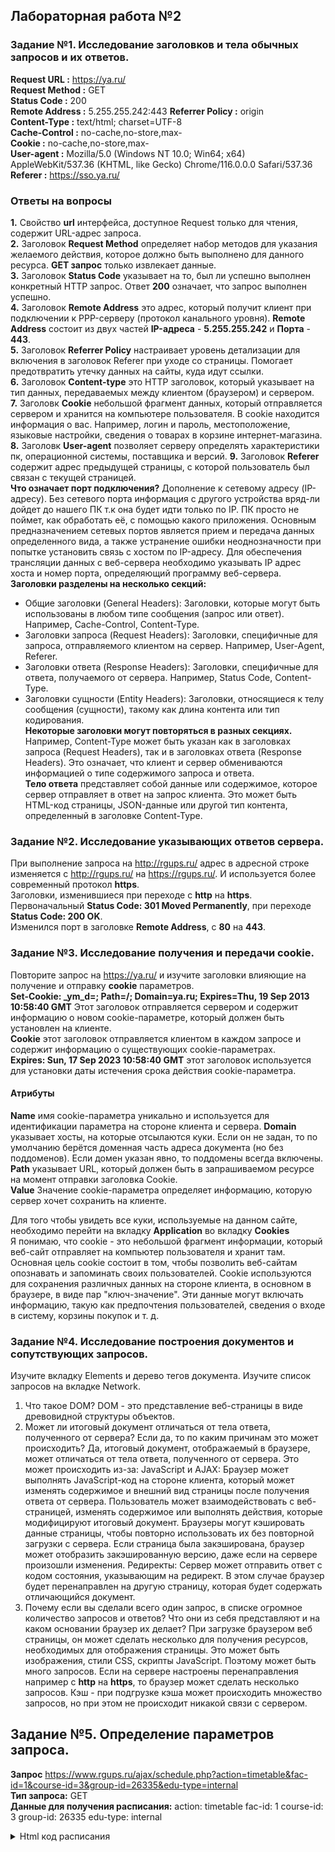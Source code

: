 ## Лабораторная работа №2

### Задание №1. Исследование заголовков и тела обычных запросов и их ответов.

**Request URL :** https://ya.ru/  
**Request Method :** GET  
**Status Code :** 200  
**Remote Address :** 5.255.255.242:443
**Referrer Policy :** origin  
**Content-Type :** text/html; charset=UTF-8  
**Cache-Control :** no-cache,no-store,max-  
**Cookie :** no-cache,no-store,max-  
**User-agent :** Mozilla/5.0 (Windows NT 10.0; Win64; x64) AppleWebKit/537.36 (KHTML, like Gecko) Chrome/116.0.0.0 Safari/537.36  
**Referer :** https://sso.ya.ru/

### Ответы на вопросы

**1.** Свойство **url** интерфейса, доступное Request только для чтения, содержит URL-адрес запроса.  
**2.** Заголовок **Request Method** определяет набор методов для указания желаемого действия, которое должно быть выполнено для данного ресурса. **GET запрос** только извлекает данные.  
**3.** Заголовок **Status Code** указывает на то, был ли успешно выполнен конкретный HTTP запрос. Ответ **200** означает, что запрос выполнен успешно.  
**4.** Заголовок **Remote Address** это адрес, который получит клиент при подключении к PPP-серверу (протокол канального уровня). **Remote Address** состоит из двух частей **IP-адреса** - **5.255.255.242** и **Порта** - **443**.  
**5.** Заголовок **Referrer Policy** настраивает уровень детализации для включения в заголовок Referer при уходе со страницы. Помогает предотвратить утечку данных на сайты, куда идут ссылки.  
**6.** Заголовок **Сontent-type** это HTTP заголовок, который указывает на тип данных, передаваемых между клиентом (браузером) и сервером.  
**7.** Заголовк **Cookie** небольшой фрагмент данных, который отправляется сервером и хранится на компьютере пользователя. В cookie находится информация о вас. Например, логин и пароль, местоположение, языковые настройки, сведения о товарах в корзине интернет-магазина.  
**8.** Заголовк **User-agent** позволяет серверу определять характеристики пк, операционной системы, поставщика и версий.
**9.** Заголовок **Referer** содержит адрес предыдущей страницы, с которой пользователь был связан с текущей страницей.  
**Что означает порт подключения?** Дополнение к сетевому адресу (IP-адресу). Без сетевого порта информация с другого устройства вряд-ли дойдет до нашего ПК т.к она будет идти только по IP. ПК просто не поймет, как обработать её, с помощью какого приложения. Основным предназначением сетевых портов является прием и передача данных определенного вида, а также устранение ошибки неоднозначности при попытке установить связь с хостом по IP-адресу. Для обеспечения трансляции данных с веб-сервера необходимо указывать IP адрес хоста и номер порта, определяющий программу веб-сервера.  
**Заголовки разделены на несколько секций:**

- Общие заголовки (General Headers): Заголовки, которые могут быть использованы в любом типе сообщения (запрос или ответ). Например, Cache-Control, Content-Type.
- Заголовки запроса (Request Headers): Заголовки, специфичные для запроса, отправляемого клиентом на сервер. Например, User-Agent, Referer.
- Заголовки ответа (Response Headers): Заголовки, специфичные для ответа, получаемого от сервера. Например, Status Code, Content-Type.
- Заголовки сущности (Entity Headers): Заголовки, относящиеся к телу сообщения (сущности), такому как длина контента или тип кодирования.  
  **Некоторые заголовки могут повторяться в разных секциях.** Например, Content-Type может быть указан как в заголовках запроса (Request Headers), так и в заголовках ответа (Response Headers). Это означает, что клиент и сервер обмениваются информацией о типе содержимого запроса и ответа.  
  **Тело ответа** представляет собой данные или содержимое, которое сервер отправляет в ответ на запрос клиента. Это может быть HTML-код страницы, JSON-данные или другой тип контента, определенный в заголовке Content-Type.

### Задание №2. Исследование указывающих ответов сервера.

При выполнение запроса на http://rgups.ru/ адрес в адресной строке изменяется с http://rgups.ru/ на https://rgups.ru/. И используется более современный протокол **https**.  
Заголовки, изменившиеся при переходе с **http** на **https**.
Первоначальный **Status Code: 301 Moved Permanently**, при переходе **Status Code: 200 OK**.  
Изменился порт в заголовке **Remote Address**, c **80** на **443**.

### Задание №3. Исследование получения и передачи cookie.

Повторите запрос на https://ya.ru/ и изучите заголовки влияющие на получение и отправку **cookie** параметров.  
**Set-Cookie: \_ym_d=; Path=/; Domain=ya.ru; Expires=Thu, 19 Sep 2013 10:58:40 GMT** Этот заголовок отправляется сервером и содержит информацию о новом cookie-параметре, который должен быть установлен на клиенте.  
**Cookie** этот заголовок отправляется клиентом в каждом запросе и содержит информацию о существующих cookie-параметрах.  
**Expires: Sun, 17 Sep 2023 10:58:40 GMT** этот заголовок используется для установки даты истечения срока действия cookie-параметра.

#### Атрибуты

**Name** имя cookie-параметра уникально и используется для идентификации параметра на стороне клиента и сервера.
**Domain** указывает хосты, на которые отсылаются куки. Если он не задан, то по умолчанию берётся доменная часть адреса документа (но без поддоменов). Если домен указан явно, то поддомены всегда включены.  
**Path** указывает URL, который должен быть в запрашиваемом ресурсе на момент отправки заголовка Cookie.  
**Value** Значение cookie-параметра определяет информацию, которую сервер хочет сохранить на клиенте.

Для того чтобы увидеть все куки, используемые на данном сайте, необходимо перейти на вкладку **Application** во вкладку **Cookies**  
Я понимаю, что cookie - это небольшой фрагмент информации, который веб-сайт отправляет на компьютер пользователя и хранит там. Основная цель cookie состоит в том, чтобы позволить веб-сайтам опознавать и запоминать своих пользователей. Cookie используются для сохранения различных данных на стороне клиента, в основном в браузере, в виде пар "ключ-значение". Эти данные могут включать информацию, такую как предпочтения пользователей, сведения о входе в систему, корзины покупок и т. д.

### Задание №4. Исследование построения документов и сопутствующих запросов.

Изучите вкладку Elements и дерево тегов документа. Изучите список запросов на вкладке Network.

1. Что такое DOM?
   DOM - это представление веб-страницы в виде древовидной структуры объектов.
2. Может ли итоговый документ отличаться от тела ответа, полученного от сервера? Если да, то по каким причинам это может происходить?
   Да, итоговый документ, отображаемый в браузере, может отличаться от тела ответа, полученного от сервера. Это может происходить из-за: JavaScript и AJAX: Браузер может выполнять JavaScript-код на стороне клиента, который может изменять содержимое и внешний вид страницы после получения ответа от сервера. Пользователь может взаимодействовать с веб-страницей, изменять содержимое или выполнять действия, которые модифицируют итоговый документ. Браузеры могут кэшировать данные страницы, чтобы повторно использовать их без повторной загрузки с сервера. Если страница была закэширована, браузер может отобразить закэшированную версию, даже если на сервере произошли изменения. Редиректы: Сервер может отправить ответ с кодом состояния, указывающим на редирект. В этом случае браузер будет перенаправлен на другую страницу, которая будет содержать отличающийся документ.
3. Почему если вы сделали всего один запрос, в списке огромное количество запросов и ответов? Что они из себя представляют и на каком основании браузер их делает?
   При загрузке браузером веб страницы, он может сделать несколько для получения ресурсов, необходимых для отображения страницы. Это может быть изображения, стили CSS, скрипты JavaScript. Поэтому может быть много запросов. Если на сервере настроены перенаправления например с **http** на **https**, то браузер может сделать несколько запросов. Кэш - при подгрузке кэша может происходить множество запросов, но при этом не происходит никакой связи с сервером.

## Задание №5. Определение параметров запроса.

**Запрос** https://www.rgups.ru/ajax/schedule.php?action=timetable&fac-id=1&course-id=3&group-id=26335&edu-type=internal  
**Тип запроса:** GET  
**Данные для получения расписания:** action: timetable fac-id: 1 course-id: 3 group-id: 26335
edu-type: internal

<details>
  <summary>Html код расписания</summary>

```
data-course-id="3" - курс
data-group-id="26335" - ид группы


<div class="schedule-section">
					<div class="schedule-section-legend"><i></i> – в режиме видеоконференцсвязи</div>

    <table class="table">             <tr>
                <th class="" colspan="6">
                    Понедельник                </th>
            </tr>
                      <tr>
                        <td class="" >1</td>
                        <td class="" >8.20-9.50</td>
                        <td class="" >обе недели</td>
                            <td class="">Военная подготовка ()</td>
                            <td class=""> ..</td>
                            <td class=""></td>
                    </tr>
                      <tr>
                        <td class="" >2</td>
                        <td class="" >10.05-11.35</td>
                        <td class="" >обе недели</td>
                            <td class="">Военная подготовка ()</td>
                            <td class=""> ..</td>
                            <td class=""></td>
                    </tr>
                      <tr>
                        <td class="" >3</td>
                        <td class="" >12.05-13.35</td>
                        <td class="" >обе недели</td>
                            <td class="">Военная подготовка ()</td>
                            <td class=""> ..</td>
                            <td class=""></td>
                    </tr>
                      <tr>
                        <td class="" >4</td>
                        <td class="" >13.50-15.20</td>
                        <td class="" >обе недели</td>
                            <td class="">Военная подготовка ()</td>
                            <td class=""> ..</td>
                            <td class=""></td>
                    </tr>
                      <tr>
                        <td class="" >5</td>
                        <td class="" >15.30-17.00</td>
                        <td class="" >обе недели</td>
                            <td class="">Военная подготовка ()</td>
                            <td class=""> ..</td>
                            <td class=""></td>
                    </tr>

            <tr>
                <th class=" info" colspan="6">
                    Вторник (сегодня)                </th>
            </tr>
                      <tr>
                        <td class="" >2</td>
                        <td class="" >10.05-11.35</td>
                        <td class="" >обе недели</td>
                            <td class="">Визуальное программирование и графические интерфейсы (ЛЕК)</td>
                            <td class="">ВЕДЕРНИКОВА О.Г.</td>
                            <td class="">Г313</td>
                    </tr>
                      <tr>
                        <td class="" rowspan="2">3</td>
                        <td class="" rowspan="2">12.05-13.35</td>
                        <td class="" rowspan="2">обе недели</td>
                            <td class="">Схемотехника информационных систем (ЛАБ)</td>
                            <td class="">КРАВЧЕНКО И.Ф. [2]</td>
                            <td class="">Г302</td>
</tr><tr>                            <td class="">Схемотехника информационных систем (ЛАБ)</td>
                            <td class="">СОКИРКА А.Д. [1]</td>
                            <td class="">Г303</td>
</tr><tr>                    </tr>
                      <tr>
                        <td class="" rowspan="2">4</td>
                        <td class="" rowspan="2">13.50-15.20</td>
                        <td class="" rowspan="2">обе недели</td>
                            <td class="">Веб-программирование (ЛАБ)</td>
                            <td class="">КАПКАЕВ А.А. [1]</td>
                            <td class="">Г315</td>
</tr><tr>                            <td class="">Веб-программирование (ЛАБ)</td>
                            <td class="">ХУСАИНОВ В.Р. [2]</td>
                            <td class="">Г315</td>
</tr><tr>                    </tr>
                      <tr>
                        <td class="" rowspan="2">5</td>
                        <td class="" rowspan="2">15.30-17.00</td>
                        <td class="" rowspan="2">обе недели</td>
                            <td class="">Базы данных и прикладное программирование (ЛАБ)</td>
                            <td class="">ГАЛЬЦЕВА А.А. [2]</td>
                            <td class="">Г315</td>
</tr><tr>                            <td class="">Базы данных и прикладное программирование (ЛАБ)</td>
                            <td class="">ЗЫРЯНКИНА К.Э. [1]</td>
                            <td class="">Г315</td>
</tr><tr>                    </tr>

            <tr>
                <th class="" colspan="6">
                    Среда (завтра)                </th>
            </tr>
                      <tr>
                        <td class="" rowspan="2">1</td>
                        <td class="" rowspan="2">8.20-9.50</td>
                        <td class="" rowspan="2">обе недели</td>
                            <td class="">Визуальное программирование и графические интерфейсы (ЛАБ)</td>
                            <td class="">ОЛЬГЕЙЗЕР И.А. [2]</td>
                            <td class="">Д410</td>
</tr><tr>                            <td class="">Визуальное программирование и графические интерфейсы (ЛАБ)</td>
                            <td class="">ВЕДЕРНИКОВА О.Г. [1]</td>
                            <td class="">Д407</td>
</tr><tr>                    </tr>
                      <tr>
                        <td class="" >2</td>
                        <td class="" >10.05-11.35</td>
                        <td class="" >обе недели</td>
                            <td class="">Экономика и менеджмент (ПРАК)</td>
                            <td class="">ТИМЧЕНКО О.В.</td>
                            <td class="">А420</td>
                    </tr>
                      <tr>
                        <td class="" >3</td>
                        <td class="" >12.05-13.35</td>
                        <td class="" >обе недели</td>
                            <td class="">Базы данных и прикладное программирование (ЛЕК)</td>
                            <td class="">ИГНАТЬЕВА О.В.</td>
                            <td class="">Г313</td>
                    </tr>
                      <tr>
                        <td class="" >4</td>
                        <td class="" >13.50-15.20</td>
                        <td class="" >обе недели</td>
                            <td class="">Схемотехника информационных систем (ЛЕК)</td>
                            <td class="">ЛЯЩЕНКО А.М.</td>
                            <td class="">Г313</td>
                    </tr>

            <tr>
                <th class="" colspan="6">
                    Четверг                </th>
            </tr>
<!--2-->                      <tr>
                        <td class="" rowspan="2">1</td>
                        <td class="" rowspan="2">8.20-9.50</td>
                        <td class="disable " >над чертой</td>

                            <td class="disable ">&#151;</td>
                            <td class=""><!--  --></td>
                            <td class=""><!--  --></td>
                        </tr>
                        <tr>
                            <td class=" " >под чертой</td>
                                <td class=" ">Системное программное обеспечение информационных систем (ЛАБ)</td>
                                <td class=" ">ДЕМИЧЕВ А.А. [1]</td>
                                <td class=" ">Д407</td>
                          </tr>
                                       </tr>
                      <tr>
                        <td class="" >2</td>
                        <td class="" >10.05-11.35</td>
                        <td class="" >обе недели</td>
                            <td class="">Экономика и менеджмент (ЛЕК)</td>
                            <td class="">КАЛАШНИКОВ И.А.</td>
                            <td class="">С204</td>
                    </tr>
<!--4-->                      <tr>
                        <td class="" rowspan="4">3</td>
                        <td class="" rowspan="4">12.05-13.35</td>
                        <td class="disable " >над чертой</td>

                                <td class="disable ">Безопасность жизнедеятельности (ЛЕК)</td>
                                <td class="disable ">ПЕРЕВЕРЗЕВ И.Г.</td>
                                <td class="disable ">М215</td>
                        </tr>
                        <tr>
                            <td class=" " rowspan="3">под чертой</td>
                                <td class=" ">Безопасность жизнедеятельности (ЛАБ)</td>
                                <td class=" ">ЯИЦКОВА Н.М. [1]</td>
                                <td class=" ">М153</td>
</tr><tr>                                <td class=" ">Безопасность жизнедеятельности (ЛАБ)</td>
                                <td class=" ">ВОРОБИНСКАЯ Л.И. [2]</td>
                                <td class=" ">М156</td>
</tr><tr>                          </tr>
                                       </tr>
<!--2-->                      <tr>
                        <td class="" rowspan="2">4</td>
                        <td class="" rowspan="2">13.50-15.20</td>
                        <td class="disable " >над чертой</td>

                                <td class="disable ">Безопасность жизнедеятельности (ПРАК)</td>
                                <td class="disable ">ПЕРЕВЕРЗЕВ И.Г.</td>
                                <td class="disable ">М231</td>
                        </tr>
                        <tr>
                            <td class=" " >под чертой</td>
                            <td class=" ">&#151;</td>
                            <td class=""><!--  --></td>
                            <td class=""><!--  --></td>
                          </tr>
                                       </tr>

            <tr>
                <th class="" colspan="6">
                    Пятница                </th>
            </tr>
                      <tr>
                        <td class="" rowspan="2">1</td>
                        <td class="" rowspan="2">8.20-9.50</td>
                        <td class="disable " >над чертой</td>

                                <td class="disable ">Системное программное обеспечение информационных систем (ПРАК)</td>
                                <td class="disable ">ЖУКОВ В.В.</td>
                                <td class="disable ">Д407</td>
                        </tr>
                        <tr>
                            <td class=" " >под чертой</td>
                                <td class=" ">Системное программное обеспечение информационных систем (ЛАБ)</td>
                                <td class=" ">НИКИТЧЕНКО С.Л. [2]</td>
                                <td class=" ">Д406</td>
                          </tr>
                                       </tr>
                      <tr>
                        <td class="" >2</td>
                        <td class="" >10.05-11.35</td>
                        <td class="" >обе недели</td>
                            <td class="">Системное программное обеспечение информационных систем (ЛЕК)</td>
                            <td class="">ЖУКОВ В.В.</td>
                            <td class="">Г313</td>
                    </tr>
                      <tr>
                        <td class="" >3</td>
                        <td class="" >12.05-13.35</td>
                        <td class="" >обе недели</td>
                            <td class="">Веб-программирование (ЛЕК)</td>
                            <td class="">КАПКАЕВ А.А.</td>
                            <td class="">Г313</td>
                    </tr>

</table></div>
```

</details>
